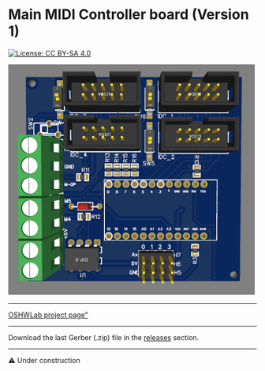 # Main MIDI Controller board (Version 1)

[![License: CC BY-SA 4.0](https://img.shields.io/badge/License-CC%20BY--SA%204.0-lightgrey.svg)](https://creativecommons.org/licenses/by-sa/4.0/)

![alt text](https://github.com/Openpipes-org/Main_MIDI_Controller_PCB/blob/main/images/midi_controller_v1.png)

<hr>
<a href="https://oshwlab.com/bonninr/openpipes_main_controller">OSHWLab project page"</a>

<hr>
Download the last Gerber (.zip) file in the <a href="https://github.com/Openpipes-org/Main_MIDI_Controller_PCB/releases">releases</a> section.
<hr>

⚠️ Under construction
